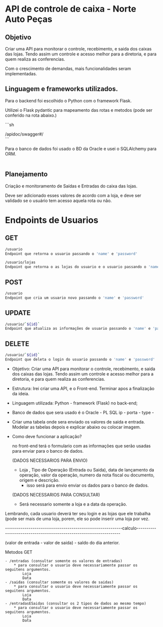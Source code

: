 # API de controle de caixa - Norte Auto Peças

## Objetivo

Criar uma API para monitorar o controle, recebimento, e saida dos caixas das lojas. Tendo assim um controle e acesso melhor para a diretoria, e para quem realiza as conferencias.

Com o crescimento de demandas, mais funcionalidades seram implementadas.

## Linguagem e frameworks utilizados.

Para o backend foi escolhido o Python com o framework Flask.

Utilizei o Flask pydantic para mapeamento das rotas e metodos (pode ser conferido na rota abaixo.)

\`\`\`sh

/apidoc/swagger#/  
\`\`\`

Para o banco de dados foi usado o BD da Oracle e usei o SQLAlchemy para ORM.  
 

## Planejamento

Criação e monitoramento de Saídas e Entradas do caixa das lojas.

Deve ser adicionado esses valores de acordo com a loja, e deve ser validado se o usuário tem acesso aquela rota ou não.

# Endpoints de Usuarios

## GET


```sh
/usuario
Endpoint que retorna o usuario passando o 'name' e 'password'
```

```sh
/usuario/lojas
Endpoint que retorna o as lojas do usuario e o usuario passando o 'name' e 'password'
```

## POST

```sh
/usuario
Endpoint que cria um usuario novo passando o 'name' e 'password'
```

## UPDATE

```sh
/usuario/`${id}`
Endpoint que atualiza as informações de usuario passando o 'name' e 'password'
```

## DELETE

```sh
/usuario/`${id}`
Endpoint que deleta o login do usuario passando o 'name' e 'password'
```


- Objetivo: Criar uma API para monitorar o controle, recebimento, e saida dos caixas das lojas. Tendo assim um controle e acesso melhor para a diretoria, e para quem realiza as conferencias.

- Estrutura: Irei criar uma API, e o Front-end.
	Terminar apos a finalização da ideia.

- Linguagem utilizada: Python - framework (Flask) no back-end;

- Banco de dados que sera usado é o Oracle - PL SQL
	ip - 
	porta - 
	type - 

- Criar uma tabela onde sera enviado os valores de saida e entrada.
	Modelar as tabelas depois e explicar abaixo ou colocar imagem.


- Como deve funcionar a aplicação?

	no front-end terá o formulario com as informações que serão usadas para enviar para o banco de dados.
	
	(DADOS NECESSARIOS PARA ENVIO)

	* Loja , Tipo de Operação (Entrada ou Saida), data de lançamento da operação, valor da operação, numero da nota fiscal ou documento, origem e descrição.
		- isso será para envio enviar os dados para o banco de dados.

	
	(DADOS NECESSARIOS PARA CONSULTAR)

	* Será necessario somente a loja e a data da operação.

Lembrando, cada usuario deverá ter seu login e as lojas que ele trabalha (pode ser mais de uma loja, porem, ele so pode inserir uma loja por vez.



------------------------------------------------------------calculo---------------------------------------------------------------------

(valor de entrada - valor de saida) - saldo do dia anterior.


Metodos GET

	- /entradas (consultar somente os valores de entradas)
		* para consultar o usuario deve necessariamente passar os seguitens argumentos.
			Loja
			Data
	- /saidas (consultar somente os valores de saidas)
		* para consultar o usuario deve necessariamente passar os seguitens argumentos.
			Loja
			Data
	- /entradasESaidas (consultar os 2 tipos de dados ao mesmo tempo)
		* para consultar o usuario deve necessariamente passar os seguitens argumentos.
			Loja
			Data